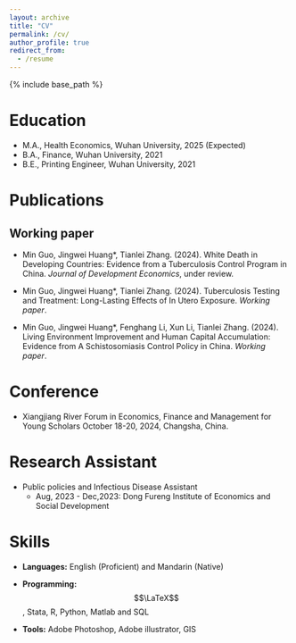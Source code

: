```yaml
---
layout: archive
title: "CV"
permalink: /cv/
author_profile: true
redirect_from:
  - /resume
---
```


{% include base_path %}

Education
======
* M.A., Health Economics, Wuhan University, 2025 (Expected)
* B.A., Finance, Wuhan University, 2021
* B.E., Printing Engineer, Wuhan University, 2021



Publications
======
## Working paper

- Min Guo, Jingwei Huang*, Tianlei Zhang. (2024). White Death in Developing Countries: Evidence from a Tuberculosis Control Program in China. _Journal of Development Economics_, under review.

- Min Guo, Jingwei Huang*, Tianlei Zhang. (2024). Tuberculosis Testing and Treatment: Long-Lasting Effects of In Utero Exposure. _Working paper_.

- Min Guo, Jingwei Huang*, Fenghang Li, Xun Li, Tianlei Zhang. (2024). Living Environment Improvement and Human Capital Accumulation: Evidence from A Schistosomiasis Control Policy in China. _Working paper_.

<!-- ## Published

* 张天磊,周奕华,曹晟. 碳点荧光探针在农产品快速检测中的应用进展[J]. 包装工程,2020,41(3):82-91. DOI:10.19554/j.cnki.1001-3563.2020.03.013.

* Xu, Z., Chen, S., Guo, M., Zhang, T., Niu, X., Zhou, Y., Tan, J., & Wang, J. (2024). The impact of diet quality on cognitive ability of Chinese older adults: Evidence from the China Health and Nutrition Survey (CHNS). BMC Geriatrics, 24(1), 55. https://doi.org/10.1186/s12877-023-04630-6 -->



Conference
======

- Xiangjiang River Forum in Economics, Finance and Management for Young Scholars October 18-20, 2024, Changsha, China.


Research Assistant
======

* Public policies and Infectious Disease Assistant
  * Aug, 2023 -  Dec,2023: Dong Fureng Institute of Economics and Social Development

Skills
======
* **Languages:** English (Proficient) and Mandarin (Native)

* **Programming:** $$\LaTeX$$, Stata, R, Python, Matlab and SQL

* **Tools:** Adobe Photoshop, Adobe illustrator, GIS